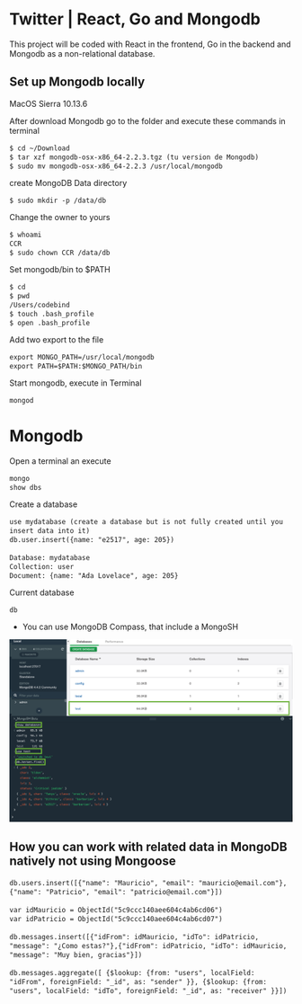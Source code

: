 # Twitter | React, Go and Mongodb

This project will be coded with React in the frontend, Go in the backend and Mongodb as a non-relational database.

## Set up Mongodb locally

MacOS Sierra 10.13.6

After download Mongodb go to the folder and execute these commands in terminal

```
$ cd ~/Download
$ tar xzf mongodb-osx-x86_64-2.2.3.tgz (tu version de Mongodb)
$ sudo mv mongodb-osx-x86_64-2.2.3 /usr/local/mongodb
```

create MongoDB Data directory

```
$ sudo mkdir -p /data/db
```

Change the owner to yours

```
$ whoami
CCR
$ sudo chown CCR /data/db
```

Set mongodb/bin to $PATH

```
$ cd
$ pwd
/Users/codebind
$ touch .bash_profile
$ open .bash_profile
```

Add two export to the file

```
export MONGO_PATH=/usr/local/mongodb
export PATH=$PATH:$MONGO_PATH/bin
```

Start mongodb, execute in Terminal

```
mongod
```

# Mongodb

Open a terminal an execute

```
mongo
show dbs
```

Create a database

```
use mydatabase (create a database but is not fully created until you insert data into it)
db.user.insert({name: "e2517", age: 205})

Database: mydatabase
Collection: user
Document: {name: "Ada Lovelace", age: 205}
```

Current database

```
db
```

- You can use MongoDB Compass, that include a MongoSH

![mongodb][]

## How you can work with related data in MongoDB natively not using Mongoose

```
db.users.insert([{"name": "Mauricio", "email": "mauricio@email.com"},{"name": "Patricio", "email": "patricio@email.com"}])

var idMauricio = ObjectId("5c9ccc140aee604c4ab6cd06")
var idPatricio = ObjectId("5c9ccc140aee604c4ab6cd07")

db.messages.insert([{"idFrom": idMauricio, "idTo": idPatricio, "message": "¿Como estas?"},{"idFrom": idPatricio, "idTo": idMauricio, "message": "Muy bien, gracias"}])

db.messages.aggregate([ {$lookup: {from: "users", localField: "idFrom", foreignField: "_id", as: "sender" }}, {$lookup: {from: "users", localField: "idTo", foreignField: "_id", as: "receiver" }}])
```

[mongodb]: https://github.com/E2517/images/blob/main/images/twitter/mongodb.png
